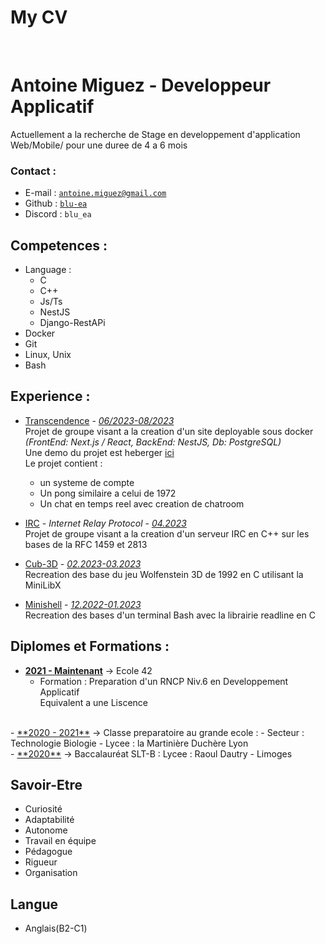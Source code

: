 My CV
===

</br>

# Antoine Miguez - Developpeur Applicatif

Actuellement a la recherche de Stage en developpement d'application Web/Mobile/ pour une duree de 4 a 6 mois


### Contact :
 - E-mail : [`antoine.miguez@gmail.com`](antoine.miguez@gmail.com)
 - Github : [`blu-ea`](https://github.com/Blu-ea)
 - Discord : `blu_ea`


## Competences :

 - Language :
   - C
   - C++
   - Js/Ts
   - NestJS
   - Django-RestAPi
 - Docker
 - Git
 - Linux, Unix
 - Bash


## Experience :

 - [Transcendence](https://github.com/BenJ3D/ft_transcendence-42) - _<u>06/2023-08/2023</u>_  
 Projet de groupe visant a la creation d'un site deployable sous docker _(FrontEnd: Next.js / React, BackEnd: NestJS, Db: PostgreSQL)_  
 Une demo du projet est heberger [ici](http://pongpod.fr)  
 Le projet contient :
   - un systeme de compte
   - Un pong similaire a celui de 1972
   - Un chat en temps reel avec creation de chatroom


 - [IRC](https://github.com/BenJ3D/FT_IRC-42) - *Internet Relay Protocol* - _<u>04.2023</u>_  
 Projet de groupe visant a la creation d'un serveur IRC en C++ sur les bases de la RFC 1459 et 2813


 - [Cub-3D](https://github.com/Blu-ea/cub3d) - _<u>02.2023-03.2023</u>_  
 Recreation des base du jeu Wolfenstein 3D de 1992 en C utilisant la MiniLibX


 - [Minishell](https://github.com/Blu-ea/Minishell) - _<u>12.2022-01.2023</u>_  
 Recreation des bases d'un terminal Bash avec la librairie readline en C



## Diplomes et Formations :

 - <u>**2021 - Maintenant**</u> &rarr; Ecole 42  
   - Formation : Preparation d'un RNCP Niv.6 en Developpement Applicatif  
   Equivalent a une Liscence  
 <br>
 - <u>**2020 - 2021**</u> &rarr; Classe preparatoire au grande ecole :
   - Secteur : Technologie Biologie 
   - Lycee : la Martinière Duchère  
     Lyon  
 <br>
 - <u>**2020**</u> &rarr; Baccalauréat SLT-B :  
    Lycee : Raoul Dautry - Limoges  



## Savoir-Etre

 - Curiosité
 - Adaptabilité
 - Autonome
 - Travail en équipe
 - Pédagogue
 - Rigueur
 - Organisation



## Langue

 - Anglais(B2-C1)
